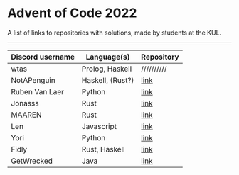 # Advent of Code 2022

A list of links to repositories with solutions, made by students at the KUL.

---

| Discord username     | Language(s)                 | Repository |
|----------------------|-----------------------------|------------|
| wtas                 | Prolog, Haskell             | ////////// |
| NotAPenguin          | Haskell, (Rust?)            | [link](https://github.com/NotAPenguin0/aoc2022) |
| Ruben Van Laer       | Python                      | [link](https://github.com/ruben-vl/aoc-2022) |
| Jonasss              | Rust                        | [link](https://github.com/JonasssC/AoC-Rust) |
| MAAREN               | Rust                        | [link](https://github.com/mhkdepauw/aoc_2022) |
| Len                  | Javascript                  | [link](https://github.com/LenC08/AoC2022) |
| Yori                 | Python                      | [link](https://github.com/YoriVerbist/aoc) |
| Fidly                | Rust, Haskell               | [link](https://github.com/benfidlers/AoC) |
| GetWrecked           | Java                        | [link](https://github.com/MatzHilven/aoc-2022) |
